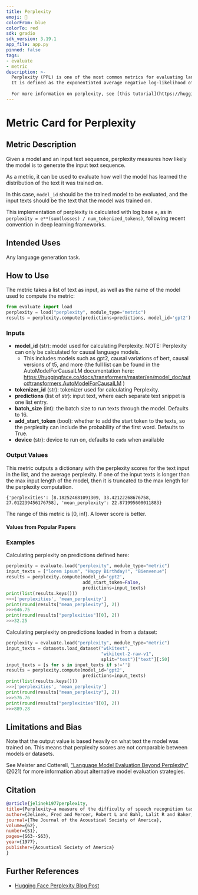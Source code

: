 ```yaml
---
title: Perplexity
emoji: 🤗
colorFrom: blue
colorTo: red
sdk: gradio
sdk_version: 3.19.1
app_file: app.py
pinned: false
tags:
- evaluate
- metric
description: >-
  Perplexity (PPL) is one of the most common metrics for evaluating language models.
  It is defined as the exponentiated average negative log-likelihood of a sequence, calculated with exponent base `e`.
  
  For more information on perplexity, see [this tutorial](https://huggingface.co/docs/transformers/perplexity).
---
```


# Metric Card for Perplexity

## Metric Description
Given a model and an input text sequence, perplexity measures how likely the model is to generate the input text sequence.

As a metric, it can be used to evaluate how well the model has learned the distribution of the text it was trained on.

In this case, `model_id` should be the trained model to be evaluated, and the input texts should be the text that the model was trained on.

This implementation of perplexity is calculated with log base `e`, as in `perplexity = e**(sum(losses) / num_tokenized_tokens)`, following recent convention in deep learning frameworks.

## Intended Uses
Any language generation task.

## How to Use

The metric takes a list of text as input, as well as the name of the model used to compute the metric:

```python
from evaluate import load
perplexity = load("perplexity", module_type="metric")
results = perplexity.compute(predictions=predictions, model_id='gpt2')
```

### Inputs
- **model_id** (str): model used for calculating Perplexity. NOTE: Perplexity can only be calculated for causal language models.
    - This includes models such as gpt2, causal variations of bert, causal versions of t5, and more (the full list can be found in the AutoModelForCausalLM documentation here: https://huggingface.co/docs/transformers/master/en/model_doc/auto#transformers.AutoModelForCausalLM )
- **tokenizer_id** (str): tokenizer used for calculating Perplexity.
- **predictions** (list of str): input text, where each separate text snippet is one list entry.
- **batch_size** (int): the batch size to run texts through the model. Defaults to 16.
- **add_start_token** (bool): whether to add the start token to the texts, so the perplexity can include the probability of the first word. Defaults to True.
- **device** (str): device to run on, defaults to `cuda` when available

### Output Values
This metric outputs a dictionary with the perplexity scores for the text input in the list, and the average perplexity.
If one of the input texts is longer than the max input length of the model, then it is truncated to the max length for the perplexity computation.

```
{'perplexities': [8.182524681091309, 33.42122268676758, 27.012239456176758], 'mean_perplexity': 22.871995608011883}
```

The range of this metric is [0, inf). A lower score is better.

#### Values from Popular Papers


### Examples
Calculating perplexity on predictions defined here:
```python
perplexity = evaluate.load("perplexity", module_type="metric")
input_texts = ["lorem ipsum", "Happy Birthday!", "Bienvenue"]
results = perplexity.compute(model_id='gpt2',
                             add_start_token=False,
                             predictions=input_texts)
print(list(results.keys()))
>>>['perplexities', 'mean_perplexity']
print(round(results["mean_perplexity"], 2))
>>>646.75
print(round(results["perplexities"][0], 2))
>>>32.25
```
Calculating perplexity on predictions loaded in from a dataset:
```python
perplexity = evaluate.load("perplexity", module_type="metric")
input_texts = datasets.load_dataset("wikitext",
                                    "wikitext-2-raw-v1",
                                    split="test")["text"][:50]
input_texts = [s for s in input_texts if s!='']
results = perplexity.compute(model_id='gpt2',
                             predictions=input_texts)
print(list(results.keys()))
>>>['perplexities', 'mean_perplexity']
print(round(results["mean_perplexity"], 2))
>>>576.76
print(round(results["perplexities"][0], 2))
>>>889.28
```

## Limitations and Bias
Note that the output value is based heavily on what text the model was trained on. This means that perplexity scores are not comparable between models or datasets.

See Meister and Cotterell, ["Language Model Evaluation Beyond Perplexity"]( https://arxiv.org/abs/2106.00085) (2021) for more information about alternative model evaluation strategies. 

## Citation

```bibtex
@article{jelinek1977perplexity,
title={Perplexity—a measure of the difficulty of speech recognition tasks},
author={Jelinek, Fred and Mercer, Robert L and Bahl, Lalit R and Baker, James K},
journal={The Journal of the Acoustical Society of America},
volume={62},
number={S1},
pages={S63--S63},
year={1977},
publisher={Acoustical Society of America}
}
```

## Further References
- [Hugging Face Perplexity Blog Post](https://huggingface.co/docs/transformers/perplexity)
